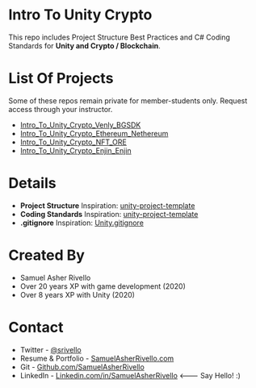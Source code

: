 Intro To Unity Crypto
=============

This repo includes Project Structure Best Practices and C# Coding Standards for **Unity and Crypto / Blockchain**.


List Of Projects
=============

Some of these repos remain private for member-students only. Request access through your instructor.

* [Intro_To_Unity_Crypto_Venly_BGSDK](https://github.com/SamuelAsherRivello/Intro_To_Unity_Crypto_Venly_BGSDK)
* [Intro_To_Unity_Crypto_Ethereum_Nethereum](https://github.com/SamuelAsherRivello/Intro_To_Unity_Crypto_Ethereum_Nethereum)
* [Intro_To_Unity_Crypto_NFT_ORE](https://github.com/SamuelAsherRivello/Intro_To_Unity_Crypto_NFT_ORE)
* [Intro_To_Unity_Crypto_Enjin_Enjin](https://github.com/SamuelAsherRivello/Intro_To_Unity_Crypto_Enjin_Enjin)

Details
=============

* **Project Structure** Inspiration: [unity-project-template](https://github.com/SamuelAsherRivello/unity-project-template)
* **Coding Standards** Inspiration: [unity-project-template](https://github.com/SamuelAsherRivello/unity-project-templatee)
* **.gitignore** Inspiration: [Unity.gitignore](https://github.com/github/gitignore/blob/main/Unity.gitignore)

Created By
=============

- Samuel Asher Rivello 
- Over 20 years XP with game development (2020)
- Over 8 years XP with Unity (2020)

Contact
=============

- Twitter - <a href="https://twitter.com/srivello/">@srivello</a>
- Resume & Portfolio - <a href="http://www.SamuelAsherRivello.com">SamuelAsherRivello.com</a>
- Git - <a href="https://github.com/SamuelAsherRivello/">Github.com/SamuelAsherRivello</a>
- LinkedIn - <a href="https://Linkedin.com/in/SamuelAsherRivello">Linkedin.com/in/SamuelAsherRivello</a> <--- Say Hello! :)



